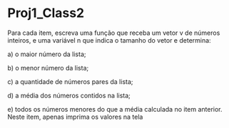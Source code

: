 # Proj1_Class2

Para cada item, escreva uma função que receba um vetor v de números inteiros, e uma
variável n que indica o tamanho do vetor e determina:

a) o maior número da lista;

b) o menor número da lista;

c) a quantidade de números pares da lista;

d) a média dos números contidos na lista;

e) todos os números menores do que a média calculada no item anterior. Neste item, apenas imprima os valores na tela
